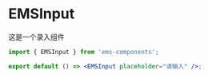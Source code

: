 # EMSInput

这是一个录入组件

```jsx
import { EMSInput } from 'ems-components';

export default () => <EMSInput placeholder="请输入" />;
```
